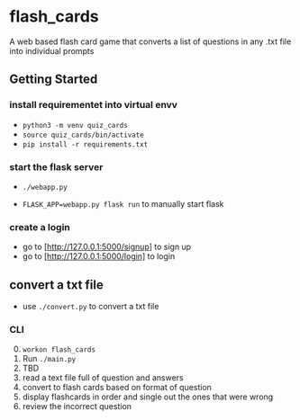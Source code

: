 # flash_cards
A web based flash card game that converts a list of questions in any .txt file into individual prompts

## Getting Started
### install requirementet into virtual envv
 - `python3 -m venv quiz_cards`
 - `source quiz_cards/bin/activate`
 - `pip install -r requirements.txt`

### start the flask server
 - `./webapp.py`

 * `FLASK_APP=webapp.py flask run` to manually start flask

### create a login
 - go to [http://127.0.0.1:5000/signup] to sign up
 - go to [http://127.0.0.1:5000/login] to login



## convert a txt file
 - use `./convert.py` to convert a txt file


### CLI

0. `workon flash_cards`
1. Run `./main.py`
2. TBD
3. read a text file full of question and answers
4. convert to flash cards based on format of question
5. display flashcards in order and single out the ones that were wrong
6. review the incorrect question
